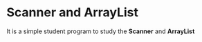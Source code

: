 # __Scanner__ and __ArrayList__
It is a simple student program to study the __Scanner__ and __ArrayList__
